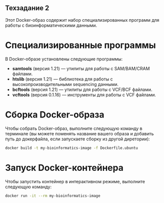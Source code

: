 ## Техзадание 2

Этот Docker-образ содержит набор специализированных программ для работы с биоинформатическими данными.

# Специализированные программы

В Docker-образе установлены следующие программы:

- **samtools** (версия 1.21) — утилиты для работы с SAM/BAM/CRAM файлами.
- **htslib** (версия 1.21) — библиотека для работы с высокопроизводительными sequencing данными.
- **bcftools** (версия 1.21) — утилиты для работы с VCF/BCF файлами.
- **vcftools** (версия 0.1.16) — инструменты для работы с VCF файлами.

# Сборка Docker-образа

Чтобы собрать Docker-образ, выполните следующую команду в терминале (вы можете поменять название вашего образа и добавить путь до докерфайла, если запускаете сборку из другой диретории):

```bash
docker build -t my-bioinformatics-image -f Dockerfile.ubuntu
```

# Запуск Docker-контейнера

Чтобы запустить контейнер в интерактивном режиме, выполните следующую команду:

```bash
docker run -it --rm my-bioinformatics-image
```

